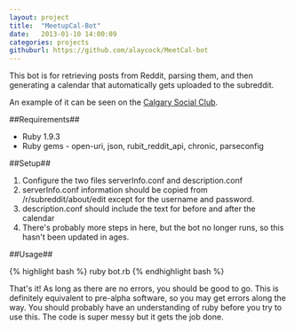 ```yaml
---
layout: project
title:  "MeetupCal-Bot"
date:   2013-01-10 14:00:09
categories: projects
githuburl: https://github.com/alaycock/MeetCal-bot
---
```

This bot is for retrieving posts from Reddit, parsing them, and then generating a calendar that automatically gets uploaded to the subreddit.

An example of it can be seen on the [Calgary Social Club](http://www.reddit.com/r/calgarysocialclub).

##Requirements##
 * Ruby 1.9.3
 * Ruby gems - open-uri, json, rubit_reddit_api, chronic, parseconfig

##Setup##
 1. Configure the two files serverInfo.conf and description.conf
 2. serverInfo.conf information should be copied from /r/subreddit/about/edit except for the username and password.
 3. description.conf should include the text for before and after the calendar 
 4. There's probably more steps in here, but the bot no longer runs, so this hasn't been updated in ages.

##Usage##


{% highlight bash %}
ruby bot.rb
{% endhighlight bash %}


That's it! As long as there are no errors, you should be good to go. This is definitely equivalent to pre-alpha software,
so you may get errors along the way. You should probably have an understanding of ruby before you try to use this. The
code is super messy but it gets the job done.
